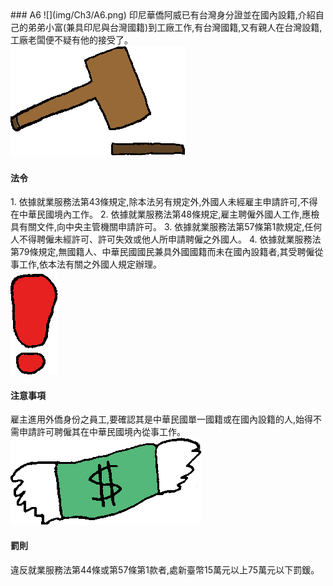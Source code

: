 <div class="one item content" markdown="1">
### A6
![](img/Ch3/A6.png)
印尼華僑阿威已有台灣身分證並在國內設籍,介紹自己的弟弟小富(兼具印尼與台灣國籍)到工廠工作,有台灣國籍,又有親人在台灣設籍,工廠老闆便不疑有他的接受了。

<div class="small-topic">
<div class="small-topic-law">
<img src="img/Ch3/icon_law.png" />
</div>
<div class="small-topic-w">
<h4>法令</h4>
</div>
</div>
1.  依據就業服務法第43條規定,除本法另有規定外,外國人未經雇主申請許可,不得在中華民國境內工作。
2.  依據就業服務法第48條規定,雇主聘僱外國人工作,應檢具有關文件,向中央主管機關申請許可。
3.  依據就業服務法第57條第1款規定,任何人不得聘僱未經許可、許可失效或他人所申請聘僱之外國人。
4.  依據就業服務法第79條規定,無國籍人、中華民國國民兼具外國國籍而未在國內設籍者,其受聘僱從事工作,依本法有關之外國人規定辦理。

<div class="small-topic">
<div class="small-topic-notice">
<img src="img/Ch3/icon_notice.png" />
</div>
<div class="small-topic-w">
<h4>注意事項</h4>
</div>
</div>
雇主進用外僑身份之員工,要確認其是中華民國單一國籍或在國內設籍的人,始得不需申請許可聘僱其在中華民國境內從事工作。

<div class="small-topic">
<div class="small-topic-fine">
<img src="img/Ch3/icon_fine.png" />
</div>
<div class="small-topic-w">
<h4>罰則</h4>
</div>
</div>
違反就業服務法第44條或第57條第1款者,處新臺幣15萬元以上75萬元以下罰鍰。
</div>
